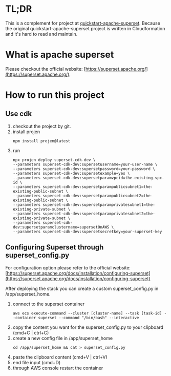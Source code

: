 # TL;DR

This is a complement for project at [quickstart-apache-superset](https://github.com/aws-quickstart/quickstart-apache-superset).
Because the original quickstart-apache-superset project is written in Cloudformation and it's hard to read and maintain.

# What is apache superset

Please checkout the official website: [https://superset.apache.org/](https://superset.apache.org/).

# How to run this project

## Use cdk

1. checkout the project by git.
2. install projen
    ``` shell
   npm install projen@latest
    ```
3. run 
    ``` shell
   npx projen deploy superset-cdk-dev \                                                                                                                                                      
   --parameters superset-cdk-dev:supersetusername=your-user-name \
   --parameters superset-cdk-dev:supersetpassword=your-password \
   --parameters superset-cdk-dev:supersetexample=yes \
   --parameters superset-cdk-dev:supersetparamvpcid=the-existing-vpc-id \
   --parameters superset-cdk-dev:supersetparampublicsubnet1=the-existing-public-subnet \
   --parameters superset-cdk-dev:supersetparampublicsubnet2=the-existing-public-subnet \
   --parameters superset-cdk-dev:supersetparamprivatesubnet1=the-existing-private-subnet \
   --parameters superset-cdk-dev:supersetparamprivatesubnet2=the-existing-private-subnet \
   --parameters superset-cdk-dev:supersetparamclustername=supersetOnAWS \
   --parameters superset-cdk-dev:supersetsecretkey=your-superset-key
    ```

## Configuring Superset through superset_config.py

For configuration option please refer to the official website: [https://superset.apache.org/docs/installation/configuring-superset](https://superset.apache.org/docs/installation/configuring-superset)

After deploying the stack you can create a custom superset_config.py in /app/superset_home. 

1. connect to the superset container
    ``` shell
   aws ecs execute-command --cluster [cluster-name] --task [task-id] --container superset --command "/bin/bash" --interactive
    ```
2. copy the content you want for the superset_config.py to your clipboard (cmd+C | ctrl+C)
3. create a new config file in /app/superset_home
    ``` shell
   cd /app/superset_home && cat > superset_config.py
    ```
4. paste the clipboard content (cmd+V | ctrl+V)
5. end file input (cmd+D)
6. through AWS console restart the container